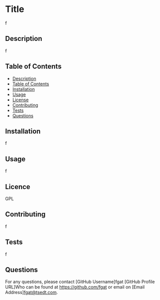 
# Title

f

## Description

f

## Table of Contents

- [Description](#description)
- [Table of Contents](#table-of-contents)
- [Installation](#installation)
- [Usage](#usage)
- [License](#license)
- [Contributing](#contributing)
- [Tests](#tests)
- [Questions](#questions)

## Installation

f

## Usage

f

## Licence

GPL

## Contributing

f

## Tests

f

## Questions

For any questions, please contact [GitHub Username]fgat [GitHub Profile URL]Who can be found at https://github.com/fgat or email on [Email Address]fgat@tsedt.com.
